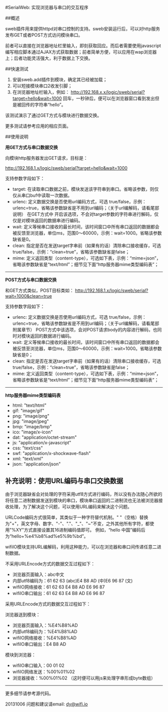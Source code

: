 ﻿#SerialWeb: 实现浏览器与串口的交互程序


##概述

sweb插件用来提供httpd对串口控制的支持。sweb安装运行后，可以对http服务发布GET或者POST方式访问模块串口。

前者可以直接在浏览器地址栏里输入，即刻获取回应。而后者需要使用javascript编写相应脚本通过AJAX方式获取数据；前者简单方便，可以应用在wap浏览器上；后者功能灵活强大，利于数据上下交换。

##快速测试

1. 安装sweb.add插件到模块，确定其已经被加载；
2. 可以短接模块串口2收发引脚；
3. 在浏览器地址栏输入，例如：
http://192.168.x.x/logic/sweb/serial?target=hello&wait=1000
回车，一秒钟后，便可以在浏览器窗口看到发出但是被回传的字符串“hello”。

该测试演示了通过GET方式与模块进行数据交换。

更多测试请参考应用的相应页面。

##使用说明


**用GET方式与串口数据交换**

向模块http服务器发出GET请求，目标是：

http://192.168.1.x/logic/sweb/serial?target=hello&wait=1000

支持参数字段如下：

* target: 在读取串口数据之前，模块发送该字符串到串口。省略该参数，则仅仅从串口buf中读取一次数据。
* urlenc: 定义数据交换是否使用url编码方式，可选 true/false，示例：urlenc=true，省略该参数缺省是不用到url编码；（关于url编解码，请看尾部说明）
在GET方式中 开启该选项，不会对target参数的字符串进行解码，仅仅是对模块返回的数据串进行编码。
* wait: 定义等候串口接收的最长时间，该时间窗口中所有串口返回的数据都会被反馈至浏览器，单位ms，范围0～60000，示例：wait=1000。省略该参数缺省是0。
* clean: 指定是否在发送target字串前（如果有的话）清除串口接收缓存，可选 true/false，示例：“clean=true”，省略该参数缺省是false；
* mime: 定义返回类型（content-type），可选如下表，示例：“mime=json”，省略该参数缺省是“text/html”；细节见下面“http服务器mime类型编码表”；


****************


**POST方式与串口数据交换**

和GET方式类似，POST目标类如：
http://192.168.1.x/logic/sweb/serial?wait=1000&clean=true

支持参数字段如下：

* urlenc: 定义数据交换是否使用url编码方式，可选 true/false，示例：urlenc=true，省略该参数缺省是不用到url编码；（关于url编解码，请看尾部附属章节）
POST方式中该选项，会对POST请求body的内容进行解码，也同时对模块返回的数据进行编码。
* wait: 定义等候串口接收的最长时间，该时间窗口中所有串口返回的数据都会被反馈至浏览器，单位ms，范围0～60000，示例：wait=1000。省略该参数缺省是0；
* clean: 指定是否在发送target字串前（如果有的话）清除串口接收缓存，可选 true/false，示例：“clean=true”，省略该参数缺省是false；
* mime: 定义返回类型（content-type），可选如下表，示例：“mime=json”，省略该参数缺省是“text/html”；细节见下面“http服务器mime类型编码表”；

****************

**http服务器mime类型编码表**

* html: "text/html"
* gif: "image/gif"
* png: "image/png"
* jpg: "image/jpeg"
* bmp: "image/bmp"
* ico: "image/x-icon"
* dat: "application/octet-stream"
* js: "application/x-javascript"
* css: "text/css"
* swf: "application/x-shockwave-flash"
* xml: "text/xml"
* json: "application/json"


补充说明：使用URL编码与串口交换数据
--------
由于浏览器缺省会对处理的字符采用utf8方式进行编码，所以没有办法随心所欲的将任意二进制数据发送到模块的串口，模块串口返回的二进制流也无法被浏览器接收处理，为了解决这个问题，可以使用URL编码来解决这个问题。

URLCode编码方式很简单，其类似于一种字符替代机制。" "（空格）替换为"+"，英文字母、数字、"-"、"."、"_"、"~"不变，之外其他所有字符，都使用"%XY"方式直接设置其16进制编码值即可。
例如，“hello 中国”编码后为“hello+%e4%b8%ad%e5%9b%bd”。

wifiIO模块支持URL编解码，利用这种能力，可以在浏览器和串口间传递任意二进制数据。

不采用URLEncode方式的数据交互过程如下：

* 浏览器页面输入：abc中文
* 内部utf8编码为：61 62 63 (abc)E4 B8 AD (中)E6 96 87 (文)
* wifiIO网络接收：61 62 63 E4 B8 AD E6 96 87
* wifiIO串口输出：61 62 63 E4 B8 AD E6 96 87

采用URLEncode方式的数据交互过程如下：

浏览器送到模块：

* 浏览器页面输入：%E4%B8%AD
* 内部utf8编码为：%E4%B8%AD
* wifiIO网络接收：%E4%B8%AD
* wifiIO串口输出：E4 B8 AD


模块到浏览器：

* wifiIO串口输入：00 01 02
* wifiIO网络发送：%00%01%02
* 浏览器接收：%00%01%02 （这时便可以用js来处理字串形成byte数组）

****
更多细节请参考源代码。

20131006
问题和建议请email: dy@wifi.io 


